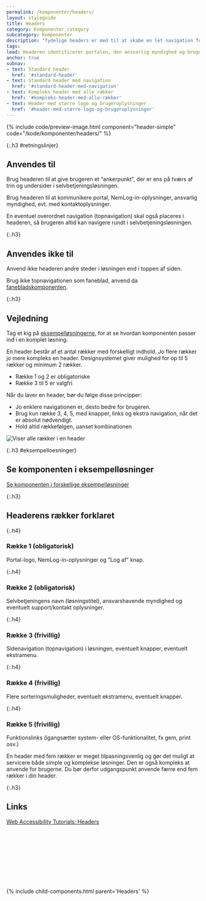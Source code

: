 ```yaml
---
permalink: /komponenter/headers/
layout: styleguide
title: Headers
category: Komponenter_category
subcategory: Komponenter
description: "Tydelige headers er med til at skabe en let navigation for brugeren og hjælper dermed brugeren med at finde vej."
tags: 
lead: Headeren identificerer portalen, den ansvarlig myndighed og brugeren, der er logget ind med NemLog-in. Den fungerer også til navigation og overordnet styring af selvbetjeningsløsningen.
anchor: true
subnav:
- text: Standard header
  href: '#standard-header'
- text: Standard header med navigation
  href: '#standard-header-med-navigation'
- text: Kompleks header med alle rækker
  href: '#kompleks-header-med-alle-rækker'
- text: Header med større logo og brugeroplysninger
  href: '#header-med-større-logo-og-brugeroplysninger'
---
```


{% include code/preview-image.html component="header-simple" code="/kode/komponenter/headers/" %}

{:.h3 #retningslinjer}
## Anvendes til

Brug headeren til at give brugeren et “ankerpunkt”, der er ens på tværs af trin og undersider i selvbetjeningsløsningen. 

Brug headeren til at kommunikere portal, NemLog-in-oplysninger, ansvarlig myndighed, evt. med kontaktoplysninger.

En eventuel overordnet navigation (topnavigation) skal også placeres i headeren, så brugeren altid kan navigere rundt i selvbetjeningsløsningen.

{:.h3}
## Anvendes ikke til

Anvend ikke headeren andre steder i løsningen end i toppen af siden. 

Brug ikke topnavigationen som faneblad, anvend da <a href="/komponenter/faneblad/">fanebladskomponenten</a>. 

{:.h3}
## Vejledning

Tag et kig på <a href="/eksempler/selvbetjeningsloesninger/">eksempelløsningerne</a>, for at se hvordan komponenten passer ind i en komplet løsning.

En header består af et antal rækker med forskelligt indhold. Jo flere rækker jo mere kompleks en header. Designsystemet giver mulighed for op til 5 rækker og minimum 2 rækker.

- Række 1 og 2 er obligatoriske
- Række 3 til 5 er valgfri

Når du laver en header, bør du følge disse principper:

- Jo enklere navigationen er, desto bedre for brugeren.
- Brug kun række 3, 4, 5, med knapper, links og ekstra navigation, når det er absolut nødvendigt.
- Hold altid rækkefølgen, uanset kombinationen

<div><img src="{{ site.baseurl }}/assets/img/headers/header-row-example.svg" class="w-percent-100 inner-border-box p-4" alt="Viser alle rækker i en header" /></div>


{:.h3 #eksempelloesninger}
## Se komponenten i eksempelløsninger

<a href="/eksempler/selvbetjeningsloesninger/">Se komponenten i forskellige eksempelløsninger</a>

{:.h3}
## Headerens rækker forklaret

{:.h4}
### Række 1 (obligatorisk)

Portal-logo, NemLog-in-oplysninger og ”Log af” knap.

{:.h4}
### Række 2 (obligatorisk)

Selvbetjeningens navn (løsningstitel), ansvarshavende myndighed og eventuelt support/kontakt oplysninger.

{:.h4}
### Række 3 (frivillig)

Sidenavigation (topnavigation) i løsningen, eventuelt knapper, eventuelt ekstramenu.

{:.h4}
### Række 4 (frivillig)

Flere sorteringsmuligheder, eventuelt ekstramenu, eventuelt knapper.

{:.h4}
### Række 5 (frivillig)

Funktionslinks (igangsætter system- eller OS-funktionalitet, fx gem, print osv.)

En header med fem rækker er meget tilpasningsvenlig og gør det muligt at servicere både simple og komplekse løsninger. Den er også kompleks at anvende for brugerne. Du bør derfor udgangspunkt anvende færre end fem rækker i din header.

{:.h3}
## Links
<a href="https://www.w3.org/WAI/tutorials/page-structure/headings/#main-heading-after-navigation" class="icon-link">Web Accessibility Tutorials: Headers<svg class="icon-svg" focusable="false" aria-hidden="true"><use xlink:href="#open-in-new"></use></svg></a>

{% include child-components.html parent='Headers' %}
